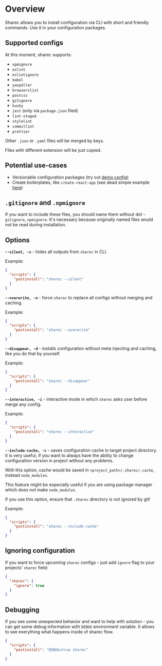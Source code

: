 # Overview

Sharec allows you to install configuration via CLI with short and friendly commands.
Use it in your configuration packages.

## Supported configs

At this moment, sharec supports:

- `npmignore`
- `eslint`
- `eslintignore`
- `babel`
- `yaspeller`
- `browserslist`
- `postcss`
- `gitignore`
- `husky`
- `jest` (only via `package.json` filed)
- `lint-staged`
- `stylelint`
- `commitlint`
- `prettier`

Other `.json` or `.yaml` files will be merged by keys.

Files with different extension will be just copied.

## Potential use-cases

- Versionable configuration packages (try out [demo config](https://github.com/lamartire/sharec/tree/master/packages/sharec-demo-config))
- Create boilerplates, like `create-react-app` (see dead simple example [here](https://github.com/lamartire/sharec-react-app))

## `.gitignore` and `.npmignore`

If you want to include these files, you should name them without dot - `gitignore`, `npmignore`.
It's necessary because originally named files would not be read during installation.

## Options

**`--silent, -s`** - hides all outputs from `sharec` in CLI.

Example:

```json
{
  "scripts": {
    "postinstall": "sharec --silent"
  }
}
```

**`--overwrite, -o`** - force `sharec` to replace all configs without merging and caching.

Example:

```json
{
  "scripts": {
    "postinstall": "sharec --overwrite"
  }
}
```

**`--disappear, -d`** - installs configuration without meta injecting and caching, like
you do that by yourself.

Example:

```json
{
  "scripts": {
    "postinstall": "sharec --disappear"
  }
}
```

**`--interactive, -i`** - interactive mode in which `sharec` asks user before merge any config.

Example:

```json
{
  "scripts": {
    "postinstall": "sharec --interactive"
  }
}
```

**`--include-cache, -c`** - saves configuration cache in target project directory. It is very useful,
if you want to always have the ability to change configuration version in project without any problems.

With this option, cache would be saved in `<project_path>/.sharec/.cache`, instead `node_modules`.

This feature might be especially useful if you are using package manager which does not make `node_modules`.

If you use this option, ensure that `.sharec` directory is not ignored by git!

Example:

```json
{
  "scripts": {
    "postinstall": "sharec --include-cache"
  }
}
```

## Ignoring configuration

If you want to force upcoming `sharec` configs – just add `ignore` flag to your projects' `sharec` field:

```json
{
  "sharec": {
    "ignore": true
  }
}
```

## Debugging

If you see some unexpected behavior and want to help with solution - you can get
some debug information with `DEBUG` environment variable. It allows to see
everything what happens inside of sharec flow.

```json
{
  "scripts": {
    "postinstall": "DEBUG=true sharec"
  }
}
```
